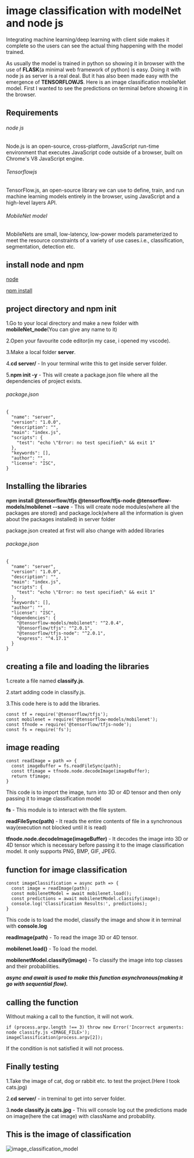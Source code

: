 # image classification with modelNet and node js

Integrating machine learning/deep learning with client side makes it complete so the users can see the actual thing happening with the model trained. 

As usually the model is trained in python so showing it in browser with the use of **FLASK**(a minimal web framework of python) is easy. Doing it with node js as server is a real deal.
But it has also been made easy with the emergence of **TENSORFLOWJS**. Here is an image classification mobileNet model. First I wanted to see the predictions on terminal before showing it in the browser.

## Requirements 

###### node js

Node.js is an open-source, cross-platform, JavaScript run-time environment that executes JavaScript code outside of a browser, built on Chrome's V8 JavaScript engine.

###### Tensorflowjs

TensorFlow.js, an open-source library we can use to define, train, and run machine learning models entirely in the browser, using JavaScript and a high-level layers API.

###### MobileNet model

MobileNets are small, low-latency, low-power models parameterized to meet the resource constraints of a variety of use cases.i.e., classification, segmentation, detection etc.

## install node and npm

[node](https://nodejs.org/en/)

[npm install](https://docs.npmjs.com/cli/install)

## project directory and npm init

1.Go to your local directory and make a new folder with **mobileNet_node**(You can give any name to it)

2.Open your favourite code editor(in my case, i opened my vscode).

3.Make a local folder **server**.

4.**cd server/** - In your terminal write this to get inside server folder.

5.**npm init -y** - This will create a package.json file where all the dependencies of project exists.

###### package.json

```
{
  "name": "server",
  "version": "1.0.0",
  "description": "",
  "main": "index.js",
  "scripts": {
    "test": "echo \"Error: no test specified\" && exit 1"
  },
  "keywords": [],
  "author": "",
  "license": "ISC",
}
```

## Installing the libraries

**npm install @tensorflow/tfjs @tensorflow/tfjs-node @tensorflow-models/mobilenet --save** - This will create node modules(where all the packages are stored) and package.lock(where all the information is given about the packages installed) in server folder

package.json created at first will also change with added libraries

###### package.json

```
{
  "name": "server",
  "version": "1.0.0",
  "description": "",
  "main": "index.js",
  "scripts": {
    "test": "echo \"Error: no test specified\" && exit 1"
  },
  "keywords": [],
  "author": "",
  "license": "ISC",
  "dependencies": {
    "@tensorflow-models/mobilenet": "^2.0.4",
    "@tensorflow/tfjs": "^2.0.1",
    "@tensorflow/tfjs-node": "^2.0.1",
    "express": "^4.17.1"
  }
}
```

## creating a file and loading the libraries

1.create a file named **classify.js**.

2.start adding code in classify.js.

3.This code here is to add the libraries.

```
const tf = require('@tensorflow/tfjs');
const mobilenet = require('@tensorflow-models/mobilenet');
const tfnode = require('@tensorflow/tfjs-node');
const fs = require('fs');
```

## image reading

```
const readImage = path => {
  const imageBuffer = fs.readFileSync(path);
  const tfimage = tfnode.node.decodeImage(imageBuffer);
  return tfimage;
}
```

This code is to import the image, turn into 3D or 4D tensor and then only passing it to image classification model

**fs** - This module is to interact with the file system.

**readFileSync(path)** - It reads the entire contents of file in a synchronous way(execution not blocked until it is read)

**tfnode.node.decodeImage(imageBuffer)** - It decodes the image into 3D or 4D tensor which is necessary before passing it to the image classification model. It only supports PNG, BMP, GIF, JPEG.

## function for image classification

```
const imageClassification = async path => {
  const image = readImage(path);
  const mobilenetModel = await mobilenet.load();
  const predictions = await mobilenetModel.classify(image);
  console.log('Classification Results:', predictions);
}
```

This code is to load the model, classify the image and show it in terminal with **console.log**

**readImage(path)** - To read the image 3D or 4D tensor.

**mobilenet.load()** - To load the model.

**mobilenetModel.classify(image)** - To classify the image into top classes and their probabilities.

***async and await is used to make this function asynchronous(making it go with sequential flow).***

## calling the function

Without making a call to the function, it will not work.

```
if (process.argv.length !== 3) throw new Error('Incorrect arguments: node classify.js <IMAGE_FILE>');
imageClassification(process.argv[2]);
```

If the condition is not satisfied it will not process.

## Finally testing

1.Take the image of cat, dog or rabbit etc. to test the project.(Here I took cats.jpg)

2.**cd server/** - in treminal to get into server folder.

3.**node classify.js cats.jpg** - This will console log out the predictions made on image(here the cat image) with className and probability.

## This is the image of classification

![image_classification_model](https://github.com/piyush-cosmo/mobileNet_node/server/image.jpg?raw=true)
